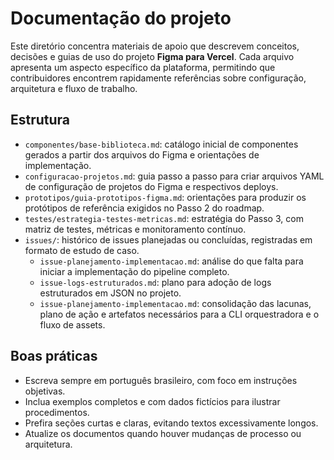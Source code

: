 # Documentação do projeto

Este diretório concentra materiais de apoio que descrevem conceitos, decisões e guias de uso do projeto **Figma para Vercel**. Cada arquivo apresenta um aspecto específico da plataforma, permitindo que contribuidores encontrem rapidamente referências sobre configuração, arquitetura e fluxo de trabalho.

## Estrutura
- `componentes/base-biblioteca.md`: catálogo inicial de componentes gerados a partir dos arquivos do Figma e orientações de implementação.
- `configuracao-projetos.md`: guia passo a passo para criar arquivos YAML de configuração de projetos do Figma e respectivos deploys.
- `prototipos/guia-prototipos-figma.md`: orientações para produzir os protótipos de referência exigidos no Passo 2 do roadmap.
- `testes/estrategia-testes-metricas.md`: estratégia do Passo 3, com matriz de testes, métricas e monitoramento contínuo.
- `issues/`: histórico de issues planejadas ou concluídas, registradas em formato de estudo de caso.
  - `issue-planejamento-implementacao.md`: análise do que falta para iniciar a implementação do pipeline completo.
  - `issue-logs-estruturados.md`: plano para adoção de logs estruturados em JSON no projeto.
  - `issue-planejamento-implementacao.md`: consolidação das lacunas, plano de ação e artefatos necessários para a CLI orquestradora e o fluxo de assets.

## Boas práticas
- Escreva sempre em português brasileiro, com foco em instruções objetivas.
- Inclua exemplos completos e com dados fictícios para ilustrar procedimentos.
- Prefira seções curtas e claras, evitando textos excessivamente longos.
- Atualize os documentos quando houver mudanças de processo ou arquitetura.
